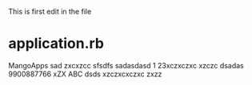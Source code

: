 This is first edit in the file

# application.rb
MangoApps
sad
zxcxzcc
sfsdfs
sadasdasd
1
23xczxczxc
xzczc
dsadas
9900887766
xZX
ABC
dsds
xzczxcxczxc
zxzz
